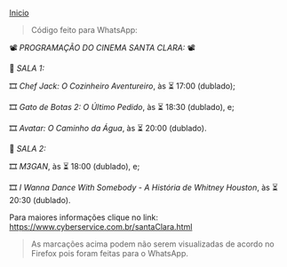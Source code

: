[Inicio](../index.markdown)

>Código feito para WhatsApp:

📽️ *PROGRAMAÇÃO DO CINEMA SANTA CLARA:* 📽️

🍿 *SALA 1:*

🎞️ *Chef Jack: O Cozinheiro Aventureiro*, às ⏳ 17:00 (dublado);

🎞️ *Gato de Botas 2: O Último Pedido*, às ⏳ 18:30 (dublado), e;

🎞️ *Avatar: O Caminho da Água*, às ⏳ 20:00 (dublado).

🍿 *SALA 2:*

🎞️ *M3GAN*, às ⏳ 18:00 (dublado), e;

🎞️ *I Wanna Dance With Somebody - A História de Whitney Houston*, às ⏳20:30 (dublado).

Para maiores informações clique no link: https://www.cyberservice.com.br/santaClara.html

>As marcações acima podem não serem visualizadas de acordo no Firefox pois foram feitas para o WhatsApp.